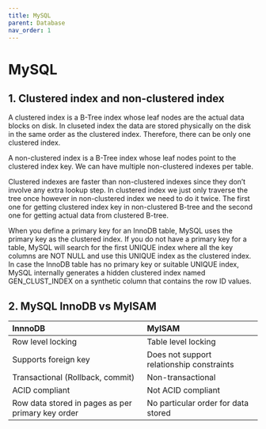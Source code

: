 ```yaml
---
title: MySQL
parent: Database
nav_order: 1
---
```


# MySQL

## 1. Clustered index and non-clustered index

A clustered index is a B-Tree index whose leaf nodes are the actual data blocks on disk. In cluseted index the data are stored physically on the disk in the same order as the clustered index. Therefore, there can be only one clustered index.

A non-clustered index is a B-Tree index whose leaf nodes point to the clustered index key. We can have multiple non-clustered indexes per table.

Clustered indexes are faster than non-clustered indexes since they don’t involve any extra lookup step. In clustered index we just only traverse the tree once however in non-clustered index we need to do it twice. The first one for getting clustered index key in non-clustered B-tree and the second one for getting actual data from clustered B-tree.

When you define a primary key for an InnoDB table, MySQL uses the primary key as the clustered index.
If you do not have a primary key for a table, MySQL will search for the first UNIQUE index where all the key columns are NOT NULL and use this UNIQUE index as the clustered index.
In case the InnoDB table has no primary key or suitable UNIQUE index, MySQL internally generates a hidden clustered index named GEN_CLUST_INDEX on a synthetic column that contains the row ID values.

## 2. MySQL InnoDB vs MyISAM

| InnnoDB                                           | MyISAM                                    |
| :------------------------------------------------ | :---------------------------------------- |
| Row level locking                                 | Table level locking                       |
| Supports foreign key                              | Does not support relationship constraints |
| Transactional (Rollback, commit)                  | Non-transactional                         |
| ACID compliant                                    | Not ACID compliant                        |
| Row data stored in pages as per primary key order | No particular order for data stored       |

